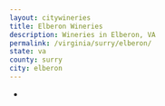 ```yaml
---
layout: citywineries
title: Elberon Wineries
description: Wineries in Elberon, VA
permalink: /virginia/surry/elberon/
state: va
county: surry
city: elberon
---
```

-
